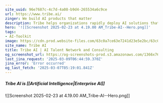 ```yaml
---
site_uuid: 96e7687c-4c7d-4a08-b9d4-265534a6c9ce
url: https://www.tribe.ai/
zinger: We build AI products that matter
description: Tribe helps organizations rapidly deploy AI solutions that have real business impact.
hero: '![[Screenshot 2025-02-23 at 4.19.00 AM_Tribe-AI--Hero.png]]'
tags:
- AI-Toolkit
image: https://cdn.prod.website-files.com/63c0a7ce63e7241d23e5e2bc/63c0a81e6584d9ad52d00f13_5fc411381c29730239f8ea09_web.webp
site_name: Tribe AI
title: Tribe AI | AI Talent Network and Consulting
og_screenshot_url: https://og-screenshots-prod.s3.amazonaws.com/1366x768/80/false/078dbb8074582a3fb12ae6855387de3389e292484ddf0599da0c214c81c93d0f.jpeg
last_jina_request: '2025-03-09T06:44:59.370Z'
jina_error: 'Error occurred'
og_last_fetch: '2025-03-07T05:19:01.841Z'
---
```

##### Tribe AI is [[Artificial Intelligence|Enterprise AI]]
![[Screenshot 2025-02-23 at 4.19.00 AM_Tribe-AI--Hero.png]]
